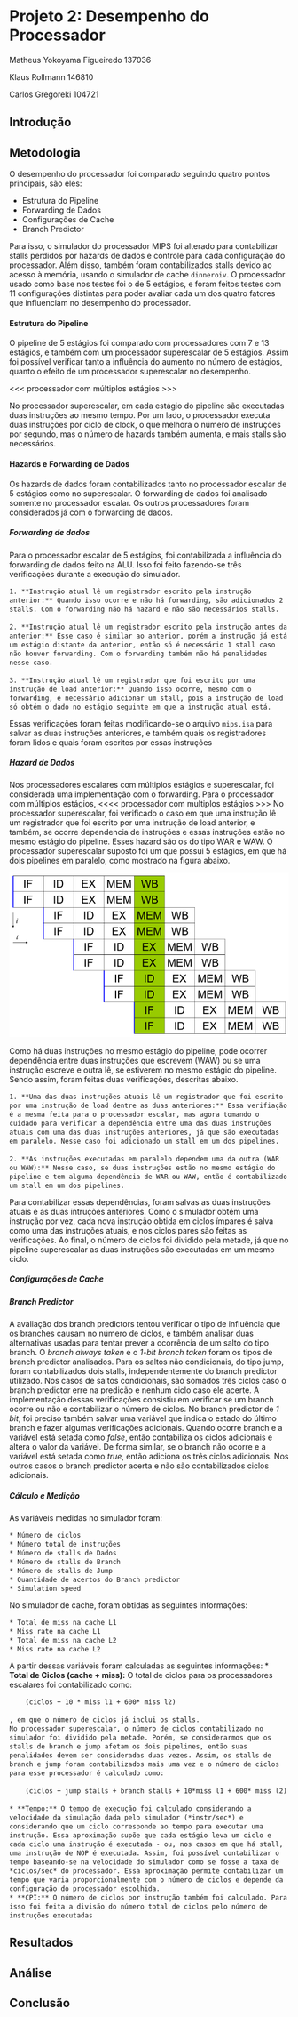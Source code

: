 # Projeto 2: Desempenho do Processador

Matheus Yokoyama Figueiredo     137036

Klaus Rollmann                  146810

Carlos Gregoreki                104721

## Introdução

## Metodologia
O desempenho do processador foi comparado seguindo quatro pontos principais, são eles:
* Estrutura do Pipeline
* Forwarding de Dados
* Configurações de Cache
* Branch Predictor

Para isso, o simulador do processador MIPS foi alterado para contabilizar stalls perdidos por hazards de dados e controle para cada configuração do processador. Além disso, também foram contabilizados stalls devido ao acesso à memória, usando o simulador de cache `dinneroiv`. O processador usado como base nos testes foi o de 5 estágios, e foram feitos testes com 11 configurações distintas para poder avaliar cada um dos quatro fatores que influenciam no desempenho do processador. 

#### Estrutura do Pipeline

O pipeline de 5 estágios foi comparado com processadores com 7 e 13 estágios, e também com um processador superescalar de 5 estágios. Assim foi possível verificar tanto a influência do aumento no número de estágios, quanto o efeito de um processador superescalar no desempenho.

<<< processador com múltiplos estágios >>>
 
 No processador superescalar, em cada estágio do pipeline são executadas duas instruções ao mesmo tempo. Por um lado, o processador executa duas instruções por ciclo de clock, o que melhora o número de instruções por segundo, mas o número de hazards também aumenta, e mais stalls são necessários.
 
 #### Hazards e Forwarding de Dados
 
 Os hazards de dados foram contabilizados tanto no processador escalar de 5 estágios como no superescalar. O forwarding de dados foi analisado somente no processador escalar. Os outros processadores foram considerados já com o forwarding de dados.
 
 ##### Forwarding de dados
 Para o processador escalar de 5 estágios, foi contabilizada a influência do forwarding de dados feito na ALU. Isso foi feito fazendo-se três verificações durante a execução do simulador.

	1. **Instrução atual lê um registrador escrito pela instrução anterior:** Quando isso ocorre e não há forwarding, são adicionados 2 stalls. Com o forwarding não há hazard e não são necessários stalls.

	2. **Instrução atual lê um registrador escrito pela instrução antes da anterior:** Esse caso é similar ao anterior, porém a instrução já está um estágio distante da anterior, então só é necessário 1 stall caso não houver forwarding. Com o forwarding também não há penalidades nesse caso.

	3. **Instrução atual lê um registrador que foi escrito por uma instrução de load anterior:** Quando isso ocorre, mesmo com o forwarding, é necessário adicionar um stall, pois a instrução de load só obtém o dado no estágio seguinte em que a instrução atual está.

Essas verificações foram feitas modificando-se o arquivo `mips.isa` para salvar as duas instruções anteriores, e também quais os registradores foram lidos e quais foram escritos por essas instruções

##### Hazard de Dados

Nos processadores escalares com múltiplos estágios e superescalar, foi considerada uma implementação com o forwarding. Para o processador com múltiplos estágios, <<<< processador com multiplos estágios >>>
No processador superescalar, foi verificado o caso em que uma instrução lê um registrador que foi escrito por uma instrução de load anterior, e também, se ocorre dependencia de instruções e essas instruções estão no mesmo estágio do pipeline. Esses hazard são os do tipo WAR e WAW.
O processador superescalar suposto foi um que possui 5 estágios, em que há dois pipelines em paralelo, como mostrado na figura abaixo.

![l1-f2b-size](https://raw.githubusercontent.com/klausrollmann/mc723-projeto2/master/superscalarpipeline.svg)

Como há duas instruções no mesmo estágio do pipeline, pode ocorrer dependência entre duas instruções que escrevem (WAW) ou se uma instrução escreve e outra lê, se estiverem no mesmo estágio do pipeline. Sendo assim, foram feitas duas verificações, descritas abaixo.

	1. **Uma das duas instruções atuais lê um registrador que foi escrito por uma instrução de load dentre as duas anteriores:** Essa verifiação é a mesma feita para o processador escalar, mas agora tomando o cuidado para verificar a dependência entre uma das duas instruções atuais com uma das duas instruções anteriores, já que são executadas em paralelo. Nesse caso foi adicionado um stall em um dos pipelines.

	2. **As instruções executadas em paralelo dependem uma da outra (WAR ou WAW):** Nesse caso, se duas instruções estão no mesmo estágio do pipeline e tem alguma dependência de WAR ou WAW, então é contabilizado um stall em um dos pipelines.

Para contabilizar essas dependências, foram salvas as duas instruções atuais e as duas intruções anteriores. Como o simulador obtém uma instrução por vez, cada nova instrução obtida em ciclos ímpares é salva como uma das instruções atuais, e nos ciclos pares são feitas as verificações. Ao final, o número de ciclos foi dividido pela metade, já que no pipeline superescalar as duas instruções são executadas em um mesmo ciclo. 

##### Configurações de Cache


##### Branch Predictor
A avaliação dos branch predictors tentou verificar o tipo de influência que os branches causam no número de ciclos, e também analisar duas alternativas usadas para tentar prever a ocorrência de um salto do tipo branch. O *branch always taken* e o *1-bit branch taken* foram os tipos de branch predictor analisados.
Para os saltos não condicionais, do tipo jump, foram contabilizados dois stalls, independentemente do branch predictor utilizado. Nos casos de saltos condicionais, são somados três ciclos caso o branch predictor erre na predição e nenhum ciclo caso ele acerte.
A implementação dessas verificações consistiu em verificar se um branch ocorre ou não e contabilizar o número de ciclos. No branch predictor de *1 bit*, foi preciso também salvar uma variável que indica o estado do último branch e fazer algumas verificações adicionais. Quando ocorre branch e a variável está setada como *false*, então contabiliza os ciclos adicionais e altera o valor da variável. De forma similar, se o branch não ocorre e a variável está setada como *true*, então adiciona os três ciclos adicionais. Nos outros casos o branch predictor acerta e não são contabilizados ciclos adicionais.

##### Cálculo e Medição
As variáveis medidas no simulador foram:

	* Número de ciclos
	* Número total de instruções
	* Número de stalls de Dados
	* Número de stalls de Branch
	* Número de stalls de Jump
	* Quantidade de acertos do Branch predictor
	* Simulation speed

No simulador de cache, foram obtidas as seguintes informações:

	* Total de miss na cache L1
	* Miss rate na cache L1
	* Total de miss na cache L2
	* Miss rate na cache L2

A partir dessas variáveis foram calculadas as seguintes informações:
	* **Total de Ciclos (cache + miss):** O total de ciclos para os processadores escalares foi contabilizado como:

        (ciclos + 10 * miss l1 + 600* miss l2)

    , em que o número de ciclos já inclui os stalls.
    No processador superescalar, o número de ciclos contabilizado no simulador foi dividido pela metade. Porém, se considerarmos que os stalls de branch e jump afetam os dois pipelines, então suas penalidades devem ser consideradas duas vezes. Assim, os stalls de branch e jump foram contabilizados mais uma vez e o número de ciclos para esse processador é calculado como:

        (ciclos + jump stalls + branch stalls + 10*miss l1 + 600* miss l2)
        
	* **Tempo:** O tempo de execução foi calculado considerando a velocidade da simulação dada pelo simulador (*instr/sec*) e considerando que um ciclo corresponde ao tempo para executar uma instrução. Essa aproximação supõe que cada estágio leva um ciclo e cada ciclo uma instrução é executada - ou, nos casos em que há stall, uma instrução de NOP é executada. Assim, foi possível contabilizar o tempo baseando-se na velocidade do simulador como se fosse a taxa de *ciclos/sec* do processador. Essa aproximação permite contabilizar um tempo que varia proporcionalmente com o número de ciclos e depende da configuração do processador escolhida.
	* **CPI:** O número de ciclos por instrução também foi calculado. Para isso foi feita a divisão do número total de ciclos pelo número de instruções executadas

## Resultados

## Análise

## Conclusão
